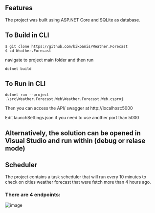 ## Features
The project was built using ASP.NET Core and SQLite as database.

## To Build in CLI
```
$ git clone https://github.com/kikoanis/Weather.Forecast
$ cd Weather.Forecast
```
navigate to project main folder and then run
```
dotnet build
```

## To Run in CLI

```
dotnet run --project .\src\Weather.Forecast.Web\Weather.Forecast.Web.csproj
```

Then you can access the API/ swagger at http://localhost:5000

Edit launchSettings.json if you need to use another port than 5000

## Alternatively, the solution can be opened in Visual Studio and run within (debug or relase mode)

## Scheduler
The project contains a task scheduler that will run every 10 minutes to check on cities weather forecast that were fetch more than 4 hours ago.

### There are 4 endpoints:

![image](https://user-images.githubusercontent.com/615849/148949811-dcda89e1-0376-461d-b76c-87df79d4961b.png)
